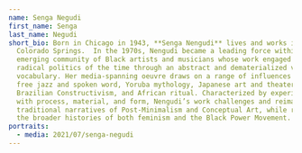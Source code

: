 ```yaml
---
name: Senga Negudi
first_name: Senga
last_name: Negudi
short_bio: Born in Chicago in 1943, **Senga Nengudi** lives and works in
  Colorado Springs.  In the 1970s, Nengudi became a leading force within the
  emerging community of Black artists and musicians whose work engaged with the
  radical politics of the time through an abstract and dematerialized visual
  vocabulary. Her media-spanning oeuvre draws on a range of influences including
  free jazz and spoken word, Yoruba mythology, Japanese art and theater,
  Brazilian Constructivism, and African ritual. Characterized by experimentation
  with process, material, and form, Nengudi’s work challenges and reimagines the
  traditional narratives of Post-Minimalism and Conceptual Art, while reframing
  the broader histories of both feminism and the Black Power Movement.
portraits:
  - media: 2021/07/senga-negudi
---
```

